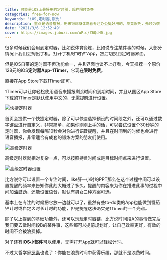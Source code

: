 ```yaml
---
title: 可能是iOS上最好用的定时器，现在限时免费
categories: free-for-now
keywords: 'iOS,定时器,限免'
description: 重点是语音播报，用来锻炼身体或者专注办公挺好用的，毕竟限免，先领为敬
date: '2021/3/6 12:52:49'
cover: https://images.jubuzz.com/uPic/Z6QcH0.jpg
---
```


很多时候我们会用到定时器，比如说体育锻炼，比如说专注某件事的时候，大部分情况下我们会掏出手机，打开手机的“时钟”App，然后切换到定时器界面。

但是iOS自带的定时器不但功能单一，并且界面也谈不上好看，今天推荐一个原价128元的iOS**定时器App**-**1Timer**，它现在**限时免费**。

直接在App Store下载1Timer即可。

1Timer可以让你轻松使用语音来播报剩余时间和到期时间，并且从国区App Store下载的1Timer是默认使用中文的，无需提前进行设置。

![快捷定时器](https://images.jubuzz.com/uPic/XZZAZz.png)

首页会提供一个快捷定时器，除了可以快速选择预设的时间段之外，还可以通过数字键盘进行自定义，非常简单，如果你刚刚上手的话，可以尝试设置个30秒钟的定时器，你会发现每隔10秒会对你进行语音提醒，并且在时间到的时候也会进行语音播报，非常适合有成套的锻炼方案的朋友们使用。

![高级定时器](https://images.jubuzz.com/uPic/0jyjec.png)

高级定时器就相对复杂一点，可以按照持续时间或是目标时间点来进行设置。

![高级定时器设置](https://images.jubuzz.com/uPic/Kl2ffE.png)

比方说你可以设置一个专注时间，like肝一小时的PPT那么在这个过程中间可以设置提醒的频率来告知你此刻大概过了多久，提醒的内容来为你在推进此事的过程中间加油鼓劲，还能设置语音，默认有男女三种方案可选。

基本上在专注的时候把它放一边就可以了，虽然有些to-do类的App也能做到番茄钟计时或自定义时长计时的功能，但是提醒这块确实是1Timer的一个亮点。

除了以上提到的基础功能外，还可以玩玩定时器链，比方说时间段A的事情做完后我们要去做时间段B的某件事，这些都可以提前规划好，让自己效率更好，有效的时间不会被浪费掉。

对了还有**iOS小部件**可以使用，无需打开App就可以轻松计时。

不过大哲学家[罗素](https://s.click.taobao.com/t?e=m%3D2%26s%3Daq62D36akv4cQipKwQzePOeEDrYVVa64K7Vc7tFgwiHjf2vlNIV67i78Z7LI5gcw5jVt69nCuKd%2FCltw1MlV8CYlQgmSVimz52%2BjFfxSKrKXwoGz%2FdHYNvAy%2Fay3dFHhPplz8soEI3DJBWOJ0ok8clCsIX9YNFFoxFx6ygHSjDyiyFQPcB0X4cRkVb8MnZRx&scm=null&pvid=null&app_pvid=59590_33.8.33.30_646_1615004017257&ptl=floorId%3A17741&originalFloorId%3A17741&app_pvid%3A59590_33.8.33.30_646_1615004017257&union_lens=lensId%3APUB%401615004004%402105584e_076a_17805bd71b1_0840%40024pO8tq1jnL3bdJXIitnPXd)也说了：你能在浪费时间中获得乐趣，那就不是浪费时间。